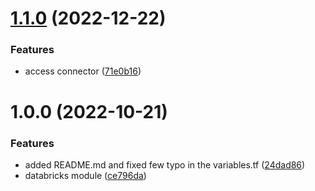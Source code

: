 # [1.1.0](https://github.com/data-platform-hq/terraform-azurerm-databricks-ws/compare/v1.0.0...v1.1.0) (2022-12-22)


### Features

* access connector ([71e0b16](https://github.com/data-platform-hq/terraform-azurerm-databricks-ws/commit/71e0b167d87dde592d61bba3b429bdce529df8b5))

# 1.0.0 (2022-10-21)


### Features

* added README.md and fixed few typo in the variables.tf ([24dad86](https://github.com/data-platform-hq/terraform-azurerm-databricks-ws/commit/24dad86845ee6b1c794c38c4a3d15f2ed59f146a))
* databricks module ([ce796da](https://github.com/data-platform-hq/terraform-azurerm-databricks-ws/commit/ce796da94dfeb4119bd1a546a5063708d9d9200f))

